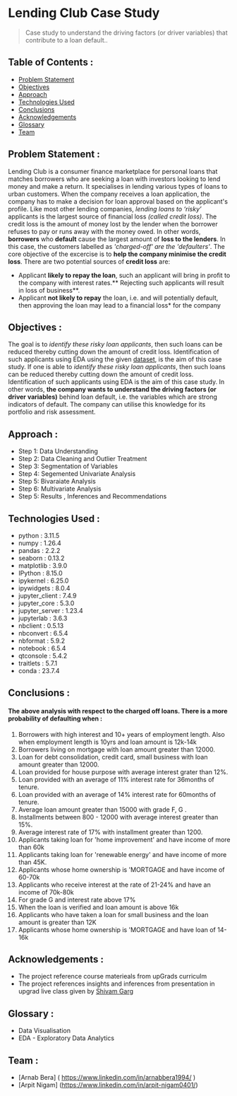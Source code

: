 # Lending Club Case Study
> Case study to understand the driving factors (or driver variables) that contribute to a loan default..


## Table of Contents :
* [Problem Statement](#problem-statement)
* [Objectives](#objectives)
* [Approach](#approach)
* [Technologies Used](#technologies-used)
* [Conclusions](#conclusions)
* [Acknowledgements](#acknowledgements)
* [Glossary](#glossary)
* [Team](#team)


## Problem Statement :
Lending Club is a consumer finance marketplace for personal loans that matches borrowers who are seeking a loan with investors looking to lend money and make a return.
It specialises in lending various types of loans to urban customers. When the company receives a loan application, the company has to make a decision for loan approval based on the applicant's profile.
Like most other lending companies, *lending loans to ‘risky’* applicants is the largest source of financial loss *(called credit loss)*. The credit loss is the amount of money lost by the lender when the borrower refuses to pay or runs away with the money owed.
In other words, **borrowers** who **default** cause the largest amount of **loss to the lenders**. In this case, the customers labelled as *'charged-off' are the 'defaulters'*.
The core objective of the excercise is to **help the company minimise the credit loss**. There are two potential sources of **credit loss** are:
* Applicant **likely to repay the loan**, such an applicant will bring in profit to the company with interest rates.** Rejecting such applicants will result in loss of business**.
 * Applicant **not likely to repay** the loan, i.e. and will potentially default, then approving the loan may lead to a financial loss* for the company
 
 ## Objectives :  

The goal is to *identify these risky loan applicants*, then such loans can be reduced thereby cutting down the amount of credit loss. Identification of such applicants using EDA using the given [dataset](./data/loan.csv), is the aim of this case study.
If one is able to *identify these risky loan applicants*, then such loans can be reduced thereby cutting down the amount of credit loss. Identification of such applicants using EDA is the aim of this case study.
In other words, **the company wants to understand the driving factors (or driver variables)** behind loan default, i.e. the variables which are strong indicators of default.  The company can utilise this knowledge for its portfolio and risk assessment. 

## Approach :

- Step 1: Data Understanding
- Step 2: Data Cleaning and Outlier Treatment
- Step 3: Segmentation of Variables
- Step 4: Segemented Univariate Analysis
- Step 5: Bivaraiate Analysis
- Step 6: Multivariate Analysis
- Step 5: Results , Inferences and Recommendations

## Technologies Used :
- python           : 3.11.5 
- numpy            : 1.26.4
- pandas           : 2.2.2
- seaborn          : 0.13.2
- matplotlib	   : 3.9.0
- IPython          : 8.15.0
- ipykernel        : 6.25.0
- ipywidgets       : 8.0.4
- jupyter_client   : 7.4.9
- jupyter_core     : 5.3.0
- jupyter_server   : 1.23.4
- jupyterlab       : 3.6.3
- nbclient         : 0.5.13
- nbconvert        : 6.5.4
- nbformat         : 5.9.2
- notebook         : 6.5.4
- qtconsole        : 5.4.2
- traitlets        : 5.7.1
- conda            : 23.7.4

## Conclusions :

#### The above analysis with respect to the charged off loans. There is a more probability of defaulting when : 
1. Borrowers with high interest and 10+ years of employment length. Also when employment length is 10yrs and loan amount is 12k-14k 
2. Borrowers living on mortgage with loan amount greater than 12000.
3. Loan for debt consolidation, credit card, small business with loan amount greater than 12000.
4. Loan provided for house purpose with average interest grater than 12%.
5. Loan provided with an average of 11% interest rate for 36months of tenure.
6. Loan provided with an average of 14% interest rate for 60months of tenure.
7. Average loan amount greater than 15000 with grade  F, G .
8. Installments between 800 - 12000 with average interest greater than 15%.
9. Average interest rate of 17% with installment greater than 1200.
10. Applicants taking loan for 'home improvement' and have income of more than 60k 
11. Applicants taking loan for 'renewable energy' and have income of more than 45K. 
12. Applicants whose home ownership is 'MORTGAGE and have income of 60-70k
13. Applicants who receive interest at the rate of 21-24% and have an income of 70k-80k
14. For grade G and interest rate above 17%
15. When the loan is verified and loan amount is above 16k
16. Applicants who have taken a loan for small business and the loan amount is greater than 12K
17. Applicants whose home ownership is 'MORTGAGE and have loan of 14-16k

## Acknowledgements :

- The project reference course materieals from upGrads curriculm 
- The project references insights and inferences from presentation in upgrad live class given by [Shivam Garg]( https://www.linkedin.com/in/shivam-garg-0494a2ab )

## Glossary :

- Data Visualisation
- EDA - Exploratory Data Analytics

## Team :
* [Arnab Bera] ( https://www.linkedin.com/in/arnabbera1994/ )
* [Arpit Nigam] (https://www.linkedin.com/in/arpit-nigam0401/)
